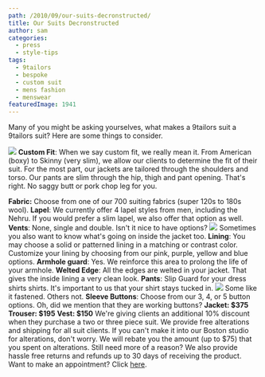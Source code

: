 ```yaml
---
path: /2010/09/our-suits-decronstructed/
title: Our Suits Decronstructed
author: sam
categories: 
  - press
  - style-tips
tags: 
  - 9tailors
  - bespoke
  - custom suit
  - mens fashion
  - menswear
featuredImage: 1941
---
```

Many of you might be asking yourselves, what makes a 9tailors suit a 9tailors suit? Here are some things to consider.

[![](http://1.bp.blogspot.com/_RlJ3L7W6dBw/TIZfvjBWLdI/AAAAAAAAIis/8HDx11YErCA/s400/20100825-IMG_2907_web.jpg)](http://1.bp.blogspot.com/_RlJ3L7W6dBw/TIZfvjBWLdI/AAAAAAAAIis/8HDx11YErCA/s1600/20100825-IMG_2907_web.jpg) **Custom Fit**: When we say custom fit, we really mean it. From American (boxy) to Skinny (very slim), we allow our clients to determine the fit of their suit. For the most part, our jackets are tailored through the shoulders and torso. Our pants are slim through the hip, thigh and pant opening. That's right. No saggy butt or pork chop leg for you.

**Fabric:** Choose from one of our 700 suiting fabrics (super 120s to 180s wool). **Lapel**: We currently offer 4 lapel styles from men, including the Nehru. If you would prefer a slim lapel, we also offer that option as well. **Vents**: None, single and double. Isn't it nice to have options? [![](http://3.bp.blogspot.com/_RlJ3L7W6dBw/TIZh60YPcpI/AAAAAAAAIi0/0aNcYOJr0Yg/s400/20100825-IMG_2978_web.jpg)](http://3.bp.blogspot.com/_RlJ3L7W6dBw/TIZh60YPcpI/AAAAAAAAIi0/0aNcYOJr0Yg/s1600/20100825-IMG_2978_web.jpg) Sometimes you also want to know what's going on inside the jacket too. **Lining**: You may choose a solid or patterned lining in a matching or contrast color. Customize your lining by choosing from our pink, purple, yellow and blue options. **Armhole guard**: Yes. We reinforce this area to prolong the life of your armhole. **Welted Edge**: All the edges are welted in your jacket. That gives the inside lining a very clean look. **Pants**: Slip Guard for your dress shirts shirts. It's important to us that your shirt stays tucked in. [![](http://4.bp.blogspot.com/_RlJ3L7W6dBw/TIZrrAY7-gI/AAAAAAAAIi8/8i2lbZN8YA0/s400/20100825-IMG_2967_web.jpg)](http://4.bp.blogspot.com/_RlJ3L7W6dBw/TIZrrAY7-gI/AAAAAAAAIi8/8i2lbZN8YA0/s1600/20100825-IMG_2967_web.jpg) Some like it fastened. Others not. **Sleeve Buttons**: Choose from our 3, 4, or 5 button options. Oh, did we mention that they are working buttons? **Jacket: $375** **Trouser: $195** **Vest: $150** We're giving clients an additional 10% discount when they purchase a two or three piece suit. We provide free alterations and shipping for all suit clients. If you can't make it into our Boston studio for alterations, don't worry. We will rebate you the amount (up to $75) that you spent on alterations. Still need more of a reason? We also provide hassle free returns and refunds up to 30 days of receiving the product. Want to make an appointment? Click [here](https://spreadsheets.google.com/viewform?key=0Arw_UaSrhyAecEZBaHJUN2dWbXJDSmw5UHVIUWlUVkE&hl=en#gid=0).